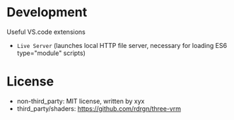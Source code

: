 
# Development

Useful VS.code extensions


- `Live Server` (launches local HTTP file server, necessary for loading ES6 type="module" scripts)

# License

- non-third_party: MIT license, written by xyx
- third_party/shaders: https://github.com/rdrgn/three-vrm
